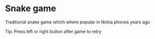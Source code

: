 # Snake game

Traditional snake game which where popular in Nokia phones years ago

Tip: Press left or right button after game to retry
